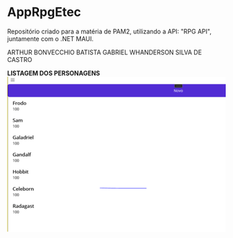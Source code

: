 # AppRpgEtec

Repositório criado para a matéria de PAM2, utilizando a API:  "RPG API", juntamente com o .NET MAUI.


ARTHUR BONVECCHIO BATISTA
GABRIEL WHANDERSON SILVA DE CASTRO


**LISTAGEM DOS PERSONAGENS**
 ![Página Inicial](Imagens/listagem.PNG)
